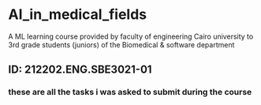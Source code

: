 # AI_in_medical_fields
A ML learning course provided by faculty of engineering Cairo university to 3rd grade students (juniors) of the Biomedical &amp; software department 


## ID: 212202.ENG.SBE3021-01


### these are all the tasks i was asked to submit during the course
